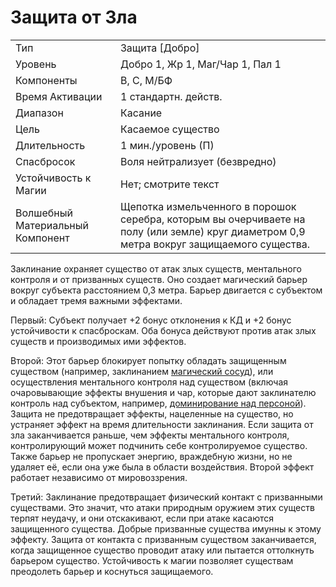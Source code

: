 
# Защита от Зла

| | |
|---|---|
|Тип|Защита [Добро]|
|Уровень| Добро 1, Жр 1, Маг/Чар 1, Пал 1|
|Компоненты| В, С, М/БФ|
|Время Активации| 1 стандартн. действ.|
|Диапазон| Касание|
|Цель| Касаемое существо|
|Длительность| 1 мин./уровень (П)|
|Спасбросок| Воля нейтрализует (безвредно)|
|Устойчивость к Магии| Нет; смотрите текст|
|Волшебный Материальный Компонент| Щепотка измельченного в порошок серебра, которым вы очерчиваете на полу (или земле) круг диаметром 0,9 метра вокруг защищаемого существа.|

Заклинание охраняет существо от атак злых существ, ментального контроля и от призванных существ. Оно создает магический барьер вокруг субъекта расстоянием 0,3 метра. Барьер двигается с субъектом и обладает тремя важными эффектами.

Первый: Субъект получает +2 бонус отклонения к КД и +2 бонус устойчивости к спасброскам. Оба бонуса действуют против атак злых существ и производимых ими эффектов.

Второй: Этот барьер блокирует попытку обладать защищенным существом (например, заклинанием [магический сосуд](магический-сосуд.md)), или осуществления ментального контроля над существом (включая очаровывающие эффекты внушения и чар, которые дают заклинателю контроль над субъектом, например, [доминирование над персоной](доминирование-над-персоной.md)). Защита не предотвращает эффекты, нацеленные на существо, но устраняет эффект на время длительности заклинания. Если защита от зла заканчивается раньше, чем эффекты ментального контроля, контролирующий может подчинить себе контролируемое существо. Также барьер не пропускает энергию, враждебную жизни, но не удаляет её, если она уже была в области воздействия. Второй эффект работает независимо от мировоззрения.

Третий: Заклинание предотвращает физический контакт с призванными существами. Это значит, что атаки природным оружием этих существ терпят неудачу, и они отскакивают, если при атаке касаются защищенного существа. Добрые призванные существа имунны к этому эффекту. Защита от контакта с призванным существом заканчивается, когда защищенное существо проводит атаку или пытается оттолкнуть барьером существо. Устойчивость к магии позволяет существам преодолеть барьер и коснуться защищаемого.
